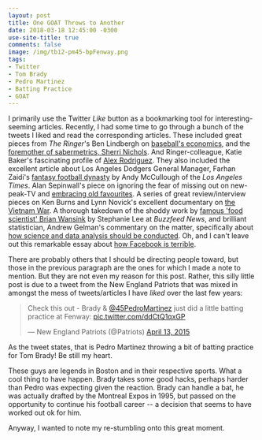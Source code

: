 ```yaml
---
layout: post
title: One GOAT Throws to Another
date: 2018-03-18 12:45:00 -0300 
use-site-title: true
comments: false
image: /img/tb12-pm45-bpFenway.png
tags:
- Twitter
- Tom Brady
- Pedro Martinez
- Batting Practice
- GOAT
---
```


I primarily use the Twitter *Like* button as a bookmarking tool for interesting-seeming articles. Recently, I had some time to go
through a bunch of the tweets I liked and read the corresponding articles. These included great pieces from *The Ringer*'s
Ben Lindbergh on <a href = 'https://www.theringer.com/mlb/2018/2/21/17035624/mlb-revenue-sharing-owners-players-free-agency-rob-manfred' target = '_blank'> baseball's economics</a>,
and the <a href = 'https://www.theringer.com/mlb/2018/2/20/17030428/sherri-nichols-baseball-sabermetric-movement' target = '_blank'> foremother of sabermetrics, Sherri Nichols</a>.
And Ringer-colleague, Katie Baker's fascinating profile of <a href = 'https://www.theringer.com/mlb/2017/10/25/16539596/alex-rodriguez-redemption-mlb-on-fox-world-series' target = '_blank'> Alex Rodriguez</a>.
They also included the excellent article about Los Angeles Dodgers General Manager, Farhan Zaidi's <a href = 'http://www.latimes.com/sports/dodgers/la-sp-dodgers-zaidi-fantasy-football-20180223-story.html' target = '_blank'> fantasy football dynasty</a>
by Andy McCullough of the *Los Angeles Times*. Alan Sepinwall's piece on ignoring the fear of missing out on new-peak-TV and <a href = 'https://uproxx.com/sepinwall/in-defense-of-watching-old-shows-in-peak-tv/' target = '_blank'> embracing old favourites</a>.
A series of great review/interview pieces on Ken Burns and Lynn Novick's excellent documentary on <a href = 'http://kenburns.com/films/vietnam/' target = '_blank'> the Vietnam War</a>.
A thorough takedown of the shoddy work by <a href = 'https://www.buzzfeed.com/stephaniemlee/brian-wansink-cornell-p-hacking?utm_term=.gmWa0beyo#.daOOd05mo' target = '_blank'> famous 'food scientist' Brian Wansink</a>
by Stephanie Lee at *Buzzfeed News*, and brilliant statistician, Andrew Gelman's commentary on the matter, specifically about <a href = 'http://andrewgelman.com/2018/02/27/no-researchers-not-typically-set-prove-specific-hypothesis-study-begins/' target = '_blank'> how science and data analysis should be conducted</a>. 
Oh, and I can't leave out this remarkable essay about <a href = 'https://www.lrb.co.uk/v39/n16/john-lanchester/you-are-the-product' target = '_blank'> how Facebook is terrible</a>.

There are probably others that I should be directing people toward, but those in the previous paragraph are the ones for which I made a note to mention. But they are not even
my reason for this post. Rather, this silly little post is due to a tweet from the New England Patriots that was mixed in amongst the mess of tweets/articles 
I have *liked* over the last few years:

<blockquote class="twitter-tweet tw-align-center" data-lang="en"><p lang="en" dir="ltr">Check this out - Brady &amp; <a href="https://twitter.com/45PedroMartinez?ref_src=twsrc%5Etfw">@45PedroMartinez</a> just did a little batting practice at Fenway: <a href="http://t.co/ddCtQ1qxGP">pic.twitter.com/ddCtQ1qxGP</a></p>&mdash; New England Patriots (@Patriots) <a href="https://twitter.com/Patriots/status/587700187839275009?ref_src=twsrc%5Etfw">April 13, 2015</a></blockquote>
<script async src="https://platform.twitter.com/widgets.js" charset="utf-8"></script>

As the tweet states, that is Pedro Martinez throwing a bit of batting practice for Tom Brady! Be still my heart. 

These guys are legends in Boston and in their respective sports. What a cool thing to have happen. Brady takes some good hacks, perhaps harder
than Pedro was expecting given the reaction. Brady can handle a bat, he was actually drafted by the Montreal Expos in 1995, but passed on the
opportunity to continue his football career -- a decision that seems to have worked out ok for him.

Anyway, I wanted to note my re-stumbling onto this great moment.
